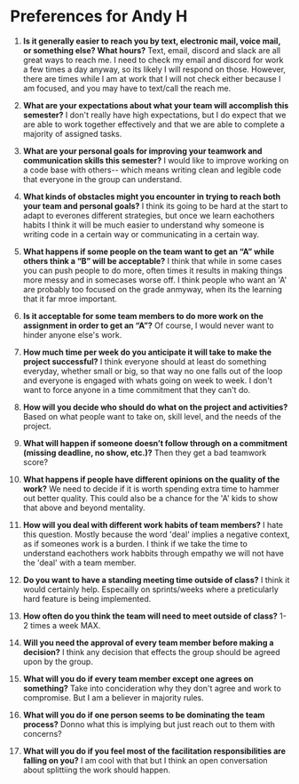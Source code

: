 # Preferences for Andy H

1. __Is it generally easier to reach you by text, electronic mail, voice mail, or something else?  What hours?__ 
    Text, email, discord and slack are all great ways to reach me. I need to check my email and discord for work a few times a day anyway, so its likely I will respond on those.
    However, there are times while I am at work that I will not check either because I am focused, and you may have to text/call the reach me.
    
1. __What are your expectations about what your team will accomplish this semester?__ 
     I don't really have high expectations, but I do expect that we are able to work together effectively and that we are able to complete a majority of assigned tasks.
     
1. __What are your personal goals for improving your teamwork and communication skills this semester?__ 
     I would like to improve working on a code base with others-- which means writing clean and legible code that everyone in the group can understand.
     
1. __What kinds of obstacles might you encounter in trying to reach both your team and personal goals?__ 
     I think its going to be hard at the start to adapt to everones different strategies, but once we learn eachothers habits I think it will be much easier to understand
     why someone is writing code in a certain way or communicating in a certain way.
     
1. __What happens if some people on the team want to get an “A” while others think a “B” will be acceptable?__ 
     I think that while in some cases you can push people to do more, often times it results in making things more messy and in somecases worse off. I think people who want an
     'A' are probably too focused on the grade anmyway, when its the learning that it far mroe important.
     
1. __Is it acceptable for some team members to do more work on the assignment in order to get an “A”?__ 
     Of course, I would never want to hinder anyone else's work.
    
1. __How much time per week do you anticipate it will take to make the project successful?__ 
     I think everyone should at least do something everyday, whether small or big, so that way no one falls out of the loop and everyone is engaged with whats going on week to week. I don't want to 
     force anyone in a time commitment that they can't do.
     
1. __How will you decide who should do what on the project and activities?__ 
     Based on what people want to take on, skill level, and the needs of the project.
     
1. __What will happen if someone doesn’t follow through on a commitment (missing deadline, no show, etc.)?__ 
     Then they get a bad teamwork score?
     
1. __What happens if people have different opinions on the quality of the work?__ 
     We need to decide if it is worth spending extra time to hammer out better quality. This could also be a chance for the 'A' kids to show that above and beyond mentality.
     
1. __How will you deal with different work habits of team members?__ 
     I hate this question. Mostly because the word 'deal' implies a negative context, as if someones work is a burden. I think if we take the time to understand eachothers work
     habbits through empathy we will not have the 'deal' with a team member.
     
1. __Do you want to have a standing meeting time outside of class?__ 
     I think it would certainly help. Especailly on sprints/weeks where a preticularly hard feature is being implemented.
     
1. __How often do you think the team will need to meet outside of class?__ 
     1-2 times a week MAX.
     
1. __Will you need the approval of every team member before making a decision?__ 
     I think any decision that effects the group should be agreed upon by the group.
     
1. __What will you do if every team member except one agrees on something?__ 
     Take into concideration why they don't agree and work to compromise. But I am a believer in majority rules.
     
1. __What will you do if one person seems to be dominating the team process?__ 
     Donno what this is implying but just reach out to them with concerns?
     
1. __What will you do if you feel most of the facilitation responsibilities are falling on you?__ 
     I am cool with that but I think an open conversation about splittiing the work should happen.
